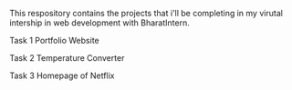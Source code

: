 This respository contains the projects that i'll be completing in my virutal intership in web development with BharatIntern.

Task 1
Portfolio Website

Task 2
Temperature Converter

Task 3
Homepage of Netflix
